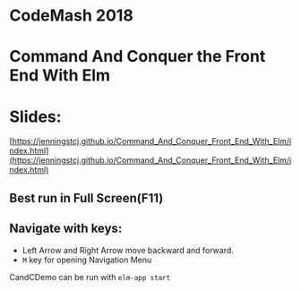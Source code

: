 # CodeMash 2018 
# Command And Conquer the Front End With Elm

# Slides: 
[https://jenningstcj.github.io/Command_And_Conquer_Front_End_With_Elm/index.html](https://jenningstcj.github.io/Command_And_Conquer_Front_End_With_Elm/index.html)

## Best run in Full Screen(F11)

## Navigate with keys:
 -  Left Arrow and Right Arrow move backward and forward.
 - `M` key for opening Navigation Menu


CandCDemo can be run with `elm-app start`
